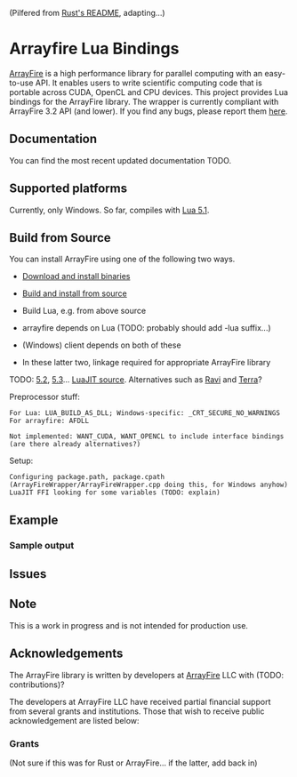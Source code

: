 (Pilfered from [Rust's README](https://github.com/arrayfire/arrayfire-rust), adapting...)

# Arrayfire Lua Bindings

[ArrayFire](https://github.com/arrayfire/arrayfire) is a high performance library for parallel computing with an easy-to-use API. It enables users to write scientific computing code that is portable across CUDA, OpenCL and CPU devices. This project provides Lua bindings for the ArrayFire library. The wrapper is currently compliant with ArrayFire 3.2 API (and lower).  If you find any bugs, please report them [here](https://github.com/arrayfire/arrayfire-lua/issues).

## Documentation

You can find the most recent updated documentation TODO.

## Supported platforms

Currently, only Windows. So far, compiles with [Lua 5.1](http://www.lua.org/ftp/lua-5.1.5.tar.gz).

## Build from Source

You can install ArrayFire using one of the following two ways.

- [Download and install binaries](https://arrayfire.com/download)
- [Build and install from source](https://github.com/arrayfire/arrayfire)

- Build Lua, e.g. from above source
- arrayfire depends on Lua (TODO: probably should add -lua suffix...)
- (Windows) client depends on both of these
- In these latter two, linkage required for appropriate ArrayFire library

TODO: [5.2](http://www.lua.org/ftp/lua-5.2.4.tar.gz), [5.3](http://www.lua.org/ftp/lua-5.3.2.tar.gz)... [LuaJIT source](http://luajit.org/download.html). 
Alternatives such as [Ravi](https://github.com/dibyendumajumdar/ravi) and [Terra](https://github.com/zdevito/terra)?

Preprocessor stuff:

	For Lua: LUA_BUILD_AS_DLL; Windows-specific: _CRT_SECURE_NO_WARNINGS
	For arrayfire: AFDLL

	Not implemented: WANT_CUDA, WANT_OPENCL to include interface bindings (are there already alternatives?)

Setup:

	Configuring package.path, package.cpath (ArrayFireWrapper/ArrayFireWrapper.cpp doing this, for Windows anyhow)
	LuaJIT FFI looking for some variables (TODO: explain)
	
## Example



### Sample output


## Issues


## Note

This is a work in progress and is not intended for production use.

## Acknowledgements

The ArrayFire library is written by developers at [ArrayFire](http://arrayfire.com) LLC
with (TODO: contributions)?

The developers at ArrayFire LLC have received partial financial support
from several grants and institutions. Those that wish to receive public
acknowledgement are listed below:

### Grants

(Not sure if this was for Rust or ArrayFire... if the latter, add back in)